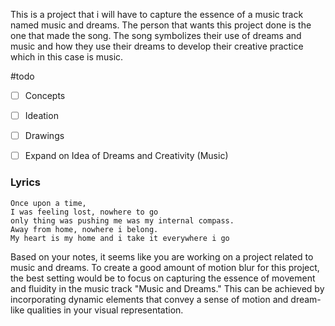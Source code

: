 This is a project that i will have to capture the essence of a music track named music and dreams. The person that wants this project done is the one that made the song. The song symbolizes their use of dreams and music and how they use their dreams to develop their creative practice which in this case is music.



#todo
- [ ] Concepts
- [ ] Ideation
- [ ] Drawings
- [ ] Expand on Idea of Dreams and Creativity (Music)


### Lyrics
	Once upon a time,
	I was feeling lost, nowhere to go
	only thing was pushing me was my internal compass.
	Away from home, nowhere i belong.
	My heart is my home and i take it everywhere i go

Based on your notes, it seems like you are working on a project related to music and dreams. To create a good amount of motion blur for this project, the best setting would be to focus on capturing the essence of movement and fluidity in the music track "Music and Dreams." This can be achieved by incorporating dynamic elements that convey a sense of motion and dream-like qualities in your visual representation.